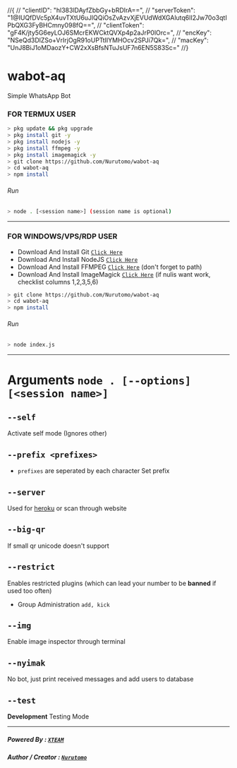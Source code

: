 //{
//	"clientID": "hl383lDAyfZbbGy+bRDIrA==",
//	"serverToken": "1@IUQfDVc5pX4uvTXtU6uJlQQiOsZvAzvXjEVUdWdXGAlutq6lI2Jw70o3qtIPbQXG3FyBHCmny098fQ==",
//	"clientToken": "gF4K/jty5G6eyLOJ6SMcrEKWCktQVXp4p2aJrP0lOrc=",
//	"encKey": "NSeQd3DlZSo+VrIrjOgR91oUPTtIIYMHOcv2SPJi7Qk=",
//	"macKey": "UnJ8BiJ1oMDaozY+CW2xXsBfsNTuJsUF7n6EN5S83Sc="
//}
# wabot-aq
Simple WhatsApp Bot

### FOR TERMUX USER
```bash
> pkg update && pkg upgrade
> pkg install git -y
> pkg install nodejs -y
> pkg install ffmpeg -y
> pkg install imagemagick -y
> git clone https://github.com/Nurutomo/wabot-aq
> cd wabot-aq
> npm install
```
###### Run
```bash
> node . [<session name>] (session name is optional)
```

---------

### FOR WINDOWS/VPS/RDP USER
* Download And Install Git [`Click Here`](https://git-scm.com/downloads) <br>
* Download And Install NodeJS [`Click Here`](https://nodejs.org/en/download) <br>
* Download And Install FFMPEG [`Click Here`](https://ffmpeg.org/download.html) (don't forget to path) 
* Download And Install ImageMagick [`Click Here`](https://imagemagick.org/script/download.php) (if nulis want work,  checklist columns 1,2,3,5,6) 
```bash
> git clone https://github.com/Nurutomo/wabot-aq
> cd wabot-aq
> npm install
```
###### Run
```bash
> node index.js
```
--------------

# Arguments `node . [--options] [<session name>]`

## `--self`
Activate self mode (Ignores other)

## `--prefix <prefixes>`
 - `prefixes` are seperated by each character
Set prefix

## `--server`
Used for [heroku](https://heroku.com/) or scan through website

## `--big-qr`
If small qr unicode doesn't support

## `--restrict`
Enables restricted plugins (which can lead your number to be **banned** if used too often)
 - Group Administration `add, kick`

## `--img`
Enable image inspector through terminal

## `--nyimak`
No bot, just print received messages and add users to database

## `--test`
**Development** Testing Mode

--------------

##### Powered By : [`XTEAM`](https://api.xteam.xyz) 
##### Author / Creator : [`Nurutomo`](https://GitHub.com/Nurutomo) 
